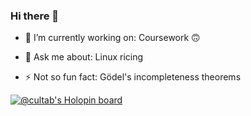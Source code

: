 ### Hi there 👋

<!--
**cultab/cultab** is a ✨ _special_ ✨ repository because its `README.md` (this file) appears on your GitHub profile.

Here are some ideas to get you started:

-->
<!-- 🌱 I’m currently learning: Qt5 -->
- 🔭 I’m currently working on: Coursework 🙃

- 💬 Ask me about: Linux ricing
- ⚡ Not so fun fact: Gödel's incompleteness theorems 

[![@cultab's Holopin board](https://holopin.io/api/user/board?user=cultab)](https://holopin.io/@cultab)
